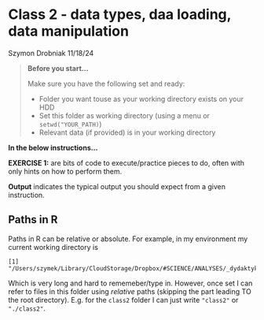 Class 2 - data types, daa loading, data manipulation
================
Szymon Drobniak
11/18/24

<div>

> **Before you start…**
>
> Make sure you have the following set and ready:
>
> - Folder you want touse as your working directory exists on your HDD
> - Set this folder as working directory (using a menu or
>   `setwd("YOUR_PATH)`)
> - Relevant data (if provided) is in your working directory

</div>

**In the below instructions…**

**EXERCISE 1:** are bits of code to execute/practice pieces to do, often
with only hints on how to perform them.

**Output** indicates the typical output you should expect from a given
instruction.

## Paths in R

Paths in R can be relative or absolute. For example, in my environment
my current working directory is

    [1] "/Users/szymek/Library/CloudStorage/Dropbox/#SCIENCE/ANALYSES/_dydaktyka/2411XX_R_Essentials/class2"

Which is very long and hard to rememeber/type in. However, once set I
can refer to files in this folder using *relative* paths (skipping the
part leading TO the root directory). E.g. for the `class2` folder I can
just write `"class2"` or `"./class2"`.
